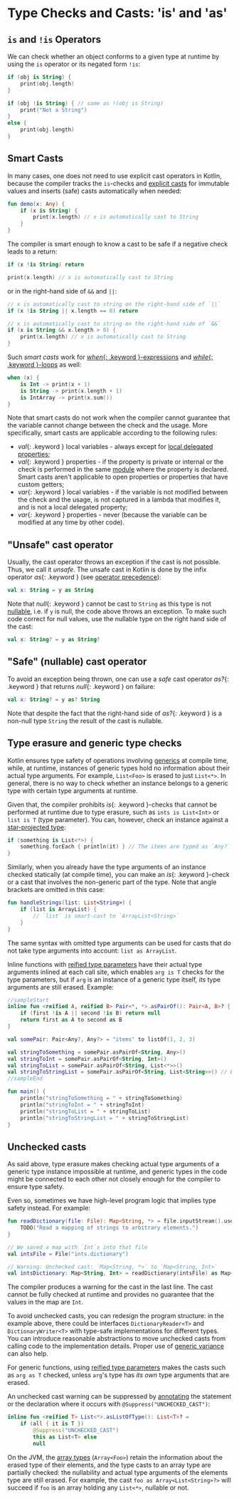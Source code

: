 # Type Checks and Casts: 'is' and 'as'

## `is` and `!is` Operators

We can check whether an object conforms to a given type at runtime by using the `is` operator or its negated form `!is`:

<div class="sample" markdown="1" theme="idea" data-highlight-only>

```kotlin
if (obj is String) {
    print(obj.length)
}

if (obj !is String) { // same as !(obj is String)
    print("Not a String")
}
else {
    print(obj.length)
}
```
</div>

## Smart Casts

In many cases, one does not need to use explicit cast operators in Kotlin, because the compiler tracks the
`is`-checks and [explicit casts](#unsafe-cast-operator) for immutable values and inserts (safe) casts automatically when needed:

<div class="sample" markdown="1" theme="idea" data-highlight-only>

```kotlin
fun demo(x: Any) {
    if (x is String) {
        print(x.length) // x is automatically cast to String
    }
}
```
</div>

The compiler is smart enough to know a cast to be safe if a negative check leads to a return:

<div class="sample" markdown="1" theme="idea" data-highlight-only>

```kotlin
if (x !is String) return

print(x.length) // x is automatically cast to String
```
</div>

or in the right-hand side of `&&` and `||`:

<div class="sample" markdown="1" theme="idea" data-highlight-only>

```kotlin
// x is automatically cast to string on the right-hand side of `||`
if (x !is String || x.length == 0) return

// x is automatically cast to string on the right-hand side of `&&`
if (x is String && x.length > 0) {
    print(x.length) // x is automatically cast to String
}
```
</div>

Such _smart casts_ work for [*when*{: .keyword }-expressions](control-flow.html#when-expression)
and [*while*{: .keyword }-loops](control-flow.html#while-loops) as well:

<div class="sample" markdown="1" theme="idea" data-highlight-only>

```kotlin
when (x) {
    is Int -> print(x + 1)
    is String -> print(x.length + 1)
    is IntArray -> print(x.sum())
}
```
</div>

Note that smart casts do not work when the compiler cannot guarantee that the variable cannot change between the check and the usage.
More specifically, smart casts are applicable according to the following rules:

  * *val*{: .keyword } local variables - always except for [local delegated properties](delegated-properties.html#local-delegated-properties-since-11);
  * *val*{: .keyword } properties - if the property is private or internal or the check is performed in the same [module](visibility-modifiers.html#modules) where the property is declared. Smart casts aren't applicable to open properties or properties that have custom getters;
  * *var*{: .keyword } local variables - if the variable is not modified between the check and the usage, is not captured in a lambda that modifies it, and is not a local delegated property;
  * *var*{: .keyword } properties - never (because the variable can be modified at any time by other code).


## "Unsafe" cast operator

Usually, the cast operator throws an exception if the cast is not possible. Thus, we call it *unsafe*.
The unsafe cast in Kotlin is done by the infix operator *as*{: .keyword } (see [operator precedence](grammar.html#expressions)):

<div class="sample" markdown="1" theme="idea" data-highlight-only>

```kotlin
val x: String = y as String
```
</div>

Note that *null*{: .keyword } cannot be cast to `String` as this type is not [nullable](null-safety.html),
i.e. if `y` is null, the code above throws an exception. 
To make such code correct for null values, use the nullable type on the right hand side of the cast:

<div class="sample" markdown="1" theme="idea" data-highlight-only>

```kotlin
val x: String? = y as String?
```
</div>

## "Safe" (nullable) cast operator

To avoid an exception being thrown, one can use a *safe* cast operator *as?*{: .keyword } that returns *null*{: .keyword } on failure:

<div class="sample" markdown="1" theme="idea" data-highlight-only>

```kotlin
val x: String? = y as? String
```
</div>

Note that despite the fact that the right-hand side of *as?*{: .keyword } is a non-null type `String` the result of the cast is nullable.

## Type erasure and generic type checks

Kotlin ensures type safety of operations involving [generics](generics.html) at compile time,
while, at runtime, instances of generic types hold no information about their actual type arguments. For example, 
`List<Foo>` is erased to just `List<*>`. In general, there is no way to check whether an instance belongs to a generic 
type with certain type arguments at runtime. 

Given that, the compiler prohibits *is*{: .keyword }-checks that cannot be performed at runtime due to type erasure, such as 
`ints is List<Int>` or `list is T` (type parameter). You can, however, check an instance against a [star-projected type](generics.html#star-projections):

<div class="sample" markdown="1" theme="idea" data-highlight-only>

```kotlin
if (something is List<*>) {
    something.forEach { println(it) } // The items are typed as `Any?`
}
```
</div>

Similarly, when you already have the type arguments of an instance checked statically (at compile time),
you can make an *is*{: .keyword }-check or a cast that involves the non-generic part of the type. Note that 
angle brackets are omitted in this case:

<div class="sample" markdown="1" theme="idea" data-highlight-only>

```kotlin
fun handleStrings(list: List<String>) {
    if (list is ArrayList) {
        // `list` is smart-cast to `ArrayList<String>`
    }
}
```
</div>

The same syntax with omitted type arguments can be used for casts that do not take type arguments into account: `list as ArrayList`. 

Inline functions with [reified type parameters](inline-functions.html#reified-type-parameters) have their actual type arguments
 inlined at each call site, which enables `arg is T` checks for the type parameters, but if `arg` is an instance of a 
generic type itself, *its* type arguments are still erased. Example:

<div class="sample" markdown="1" theme="idea">

```kotlin
//sampleStart
inline fun <reified A, reified B> Pair<*, *>.asPairOf(): Pair<A, B>? {
    if (first !is A || second !is B) return null
    return first as A to second as B
}

val somePair: Pair<Any?, Any?> = "items" to listOf(1, 2, 3)

val stringToSomething = somePair.asPairOf<String, Any>()
val stringToInt = somePair.asPairOf<String, Int>()
val stringToList = somePair.asPairOf<String, List<*>>()
val stringToStringList = somePair.asPairOf<String, List<String>>() // Breaks type safety!
//sampleEnd

fun main() {
    println("stringToSomething = " + stringToSomething)
    println("stringToInt = " + stringToInt)
    println("stringToList = " + stringToList)
    println("stringToStringList = " + stringToStringList)
}
```
</div>

## Unchecked casts

As said above, type erasure makes checking actual type arguments of a generic type instance impossible at runtime, and 
generic types in the code might be connected to each other not closely enough for the compiler to ensure 
type safety. 

Even so, sometimes we have high-level program logic that implies type safety instead. For example:

<div class="sample" markdown="1" theme="idea" data-highlight-only>

```kotlin 
fun readDictionary(file: File): Map<String, *> = file.inputStream().use { 
    TODO("Read a mapping of strings to arbitrary elements.")
}

// We saved a map with `Int`s into that file
val intsFile = File("ints.dictionary")

// Warning: Unchecked cast: `Map<String, *>` to `Map<String, Int>`
val intsDictionary: Map<String, Int> = readDictionary(intsFile) as Map<String, Int>
```
</div>

The compiler produces a warning for the cast in the last line. The cast cannot be fully checked at runtime and provides 
no guarantee that the values in the map are `Int`.

To avoid unchecked casts, you can redesign the program structure: in the example above, there could be interfaces
 `DictionaryReader<T>` and `DictionaryWriter<T>` with type-safe implementations for different types. 
 You can introduce reasonable abstractions to move unchecked casts from calling code to the implementation details.
 Proper use of [generic variance](generics.html#variance) can also help. 
 
For generic functions, using [reified type parameters](inline-functions.html#reified-type-parameters) makes the casts 
such as `arg as T` checked, unless `arg`'s type has *its own* type arguments that are erased.

An unchecked cast warning can be suppressed by [annotating](annotations.html#annotations) the statement or the 
declaration where it occurs with `@Suppress("UNCHECKED_CAST")`:

<div class="sample" markdown="1" theme="idea" data-highlight-only auto-indent="false">

```kotlin
inline fun <reified T> List<*>.asListOfType(): List<T>? =
    if (all { it is T })
        @Suppress("UNCHECKED_CAST")
        this as List<T> else
        null
```
</div>

On the JVM, the [array types](basic-types.html#arrays) (`Array<Foo>`) retain the information about the erased type of 
their elements, and the type casts to an array type are partially checked: the 
nullability and actual type arguments of the elements type are still erased. For example, 
the cast `foo as Array<List<String>?>` will succeed if `foo` is an array holding any `List<*>`, nullable or not.
